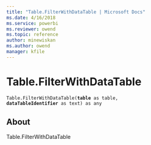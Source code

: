 ```yaml
---
title: "Table.FilterWithDataTable | Microsoft Docs"
ms.date: 4/16/2018
ms.service: powerbi
ms.reviewer: owend
ms.topic: reference
author: minewiskan
ms.author: owend
manager: kfile
---
```

# Table.FilterWithDataTable
<code>Table.FilterWithDataTable(**table** as table, **dataTableIdentifier** as text) as any</code>
## About
Table.FilterWithDataTable

